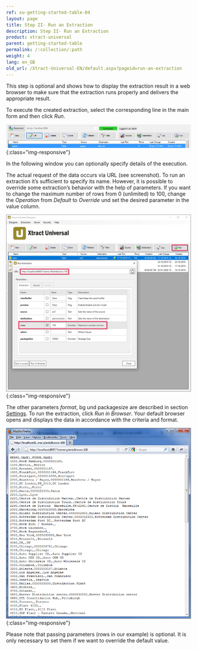 ```yaml
---
ref: xu-getting-started-table-04
layout: page
title: Step II- Run an Extraction
description: Step II- Run an Extraction
product: xtract-universal
parent: getting-started-table
permalink: /:collection/:path
weight: 4
lang: en_GB
old_url: /Xtract-Universal-EN/default.aspx?pageid=run-an-extraction
---
```


This step is optional and shows how to display the extraction result in a web browser to make sure that the extraction runs properly and delivers the appropriate result.

To execute the created extraction, select the corresponding line in the main form and then click *Run*.

![XU-Step-01-Destination](/img/content/XU-Step-01-Destination.jpg){:class="img-responsive"}

In the following window you can optionally specify details of the execution. 

The actual request of the data occurs via URL (see screenshot). To run an extraction it’s sufficient to specify its name. However, it is possible to override some extraction’s behavior with the help of parameters. If you want to change the maximum number of rows from 0 (unlimited) to 100, change the *Operation* from *Default*  to *Override* und set the desired parameter in the value column.

![Run-Table-Extraction-Plants](/img/content/Run-Table-Extraction-Plants.png){:class="img-responsive"}

The other parameters *format*, bg und packagesize are described in section [Settings](). To run the extraction, click *Run in Browser*. Your default browser opens and displays the data in accordance with the criteria and format.

![Table-Extraction-Browser-Result](/img/content/Table-Extraction-Browser-Result.png){:class="img-responsive"}

Please note that passing parameters (rows in our example) is optional. It is only necessary to set them if we want to override the default value.